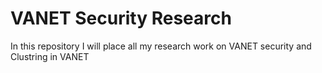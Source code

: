 # VANET Security Research
In this repository I will place all my research work on VANET security and Clustring in VANET
